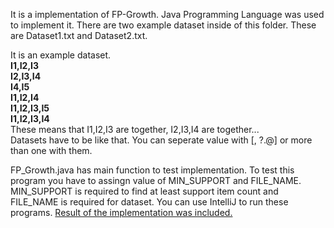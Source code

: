 It is a implementation of FP-Growth. Java Programming Language was used to implement it.
There are two example dataset inside of this folder. These are Dataset1.txt and Dataset2.txt. <br />

It is an example dataset.<br />
<b>
I1,I2,I3 <br />
I2,I3,I4 <br />
I4,I5 <br />
I1,I2,I4 <br />
I1,I2,I3,I5 <br />
I1,I2,I3,I4  <br />
</b>
These means that I1,I2,I3 are together, I2,I3,I4 are together... <br />
Datasets have to be like that. You can seperate value with [, ?.@] or more than one with them. <br />

FP_Growth.java has main function to test implementation. To test this program you have to 
assingn value of MIN_SUPPORT and FILE_NAME. MIN_SUPPORT is required to find at least support 
item count and FILE_NAME is required for dataset. You can use IntelliJ to run these programs.
<a href = "https://github.com/alihaydarkurban/CSE454-Data-Mining/blob/master/HW2/Outputs.pdf"> Result of the implementation was included.</a>
